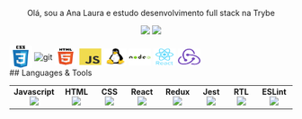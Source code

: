 <div align="center">
  <p>Olá, sou a Ana Laura e estudo desenvolvimento full stack na Trybe</p>
  <img height="180em" src="https://github-readme-stats.vercel.app/api?username=AnaLaura1828&show_icons=true&theme=dracula&include_all_commits=true&count_private=true"/>
  <img height="180em" src="https://github-readme-stats.vercel.app/api/top-langs/?username=AnaLaura1828&layout=compact&langs_count=7&theme=dark"/>
</div>

<div style="display: inline_block"><br>
<img align="center" src="https://raw.githubusercontent.com/devicons/devicon/master/icons/css3/css3-original-wordmark.svg" alt="css3" width="40" height="40"/>
<img align="center" src="https://www.vectorlogo.zone/logos/git-scm/git-scm-icon.svg" alt="git" width="40" height="30"/>
<img align="center" src="https://raw.githubusercontent.com/devicons/devicon/master/icons/html5/html5-original-wordmark.svg" alt="html5" width="40" height="30"/>
<img align="center"  src="https://raw.githubusercontent.com/devicons/devicon/master/icons/javascript/javascript-original.svg" alt="javascript" width="40" height="30"/>
<img  align="center" src="https://raw.githubusercontent.com/devicons/devicon/master/icons/linux/linux-original.svg" alt="linux" width="40" height="30"/>
<img align="center"  src="https://raw.githubusercontent.com/devicons/devicon/master/icons/nodejs/nodejs-original-wordmark.svg" alt="nodejs" width="40" height="30"/>
<img align="center"  src="https://raw.githubusercontent.com/devicons/devicon/master/icons/react/react-original-wordmark.svg" alt="react" width="40" height="30"/>
<img align="center" src="https://raw.githubusercontent.com/devicons/devicon/master/icons/redux/redux-original.svg" alt="redux" width="40" height="30"/>
</div>
## Languages & Tools
<table width="320px">
    <tbody>
        <tr valign="top">
            <td width="80px" align="center">
            <span><strong>Javascript</strong></span><br>
            <img height="32px" src="https://upload.vectorlogo.zone/logos/javascript/images/239ec8a4-163e-4792-83b6-3f6d96911757.svg">
            </td>
            <td width="80px" align="center">
            <span><strong>HTML</strong></span><br>
            <img height="32" src="https://cdn.jsdelivr.net/gh/devicons/devicon/icons/html5/html5-original.svg">
            </td>
            <td width="80px" align="center">
            <span><strong>CSS</strong></span><br>
            <img height="32px" src="https://cdn.jsdelivr.net/gh/devicons/devicon/icons/css3/css3-original.svg">
            </td>
            <td width="80px" align="center">
            <span><strong>React</strong></span><br>
            <img height="32px" src="https://cdn.jsdelivr.net/gh/devicons/devicon/icons/react/react-original.svg">
            </td>
            <td width="80px" align="center">
            <span><strong>Redux</strong></span><br>
            <img height="32" src="https://cdn.worldvectorlogo.com/logos/redux.svg">
            </td>
            <td width="80px" align="center">
            <span><strong>Jest</strong></span><br>
            <img height="32px" src="https://www.vectorlogo.zone/logos/jestjsio/jestjsio-icon.svg">
            <td width="80px" align="center">
            <span><strong>RTL</strong></span><br>
            <img height="32" src="https://testing-library.com/img/octopus-128x128.png">
            </td>
            <td width="80px" align="center">
            <span><strong>ESLint</strong></span><br>
            <img height="32px" src="https://www.vectorlogo.zone/logos/eslint/eslint-icon.svg">
            </td>
        </tr>
      </tbody>
  </table>
  <table width="320px">
